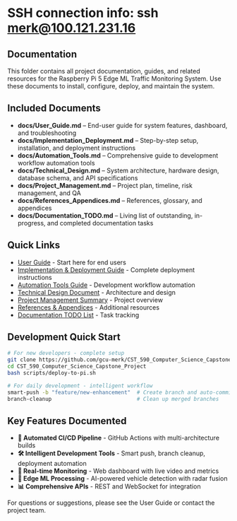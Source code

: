 # SSH connection info: ssh merk@100.121.231.16

## Documentation

This folder contains all project documentation, guides, and related resources for the Raspberry Pi 5 Edge ML Traffic Monitoring System. Use these documents to install, configure, deploy, and maintain the system.

## Included Documents

- **docs/User_Guide.md** – End-user guide for system features, dashboard, and troubleshooting
- **docs/Implementation_Deployment.md** – Step-by-step setup, installation, and deployment instructions
- **docs/Automation_Tools.md** – Comprehensive guide to development workflow automation tools
- **docs/Technical_Design.md** – System architecture, hardware design, database schema, and API specifications
- **docs/Project_Management.md** – Project plan, timeline, risk management, and QA
- **docs/References_Appendices.md** – References, glossary, and appendices
- **docs/Documentation_TODO.md** – Living list of outstanding, in-progress, and completed documentation tasks

## Quick Links

- [User Guide](./docs/User_Guide.md) - Start here for end users
- [Implementation & Deployment Guide](./docs/Implementation_Deployment.md) - Complete deployment instructions
- [Automation Tools Guide](./docs/Automation_Tools.md) - Development workflow automation
- [Technical Design Document](./docs/Technical_Design.md) - Architecture and design
- [Project Management Summary](./docs/Project_Management.md) - Project overview
- [References & Appendices](./docs/References_Appendices.md) - Additional resources
- [Documentation TODO List](./docs/Documentation_TODO.md) - Task tracking

## Development Quick Start

```bash
# For new developers - complete setup
git clone https://github.com/gcu-merk/CST_590_Computer_Science_Capstone_Project.git
cd CST_590_Computer_Science_Capstone_Project
bash scripts/deploy-to-pi.sh

# For daily development - intelligent workflow
smart-push -b "feature/new-enhancement"  # Create branch and auto-commit
branch-cleanup                           # Clean up merged branches
```

## Key Features Documented

- **🚀 Automated CI/CD Pipeline** - GitHub Actions with multi-architecture builds
- **🛠️ Intelligent Development Tools** - Smart push, branch cleanup, deployment automation
- **📱 Real-time Monitoring** - Web dashboard with live video and metrics
- **🔧 Edge ML Processing** - AI-powered vehicle detection with radar fusion
- **📊 Comprehensive APIs** - REST and WebSocket for integration

For questions or suggestions, please see the User Guide or contact the project team.
